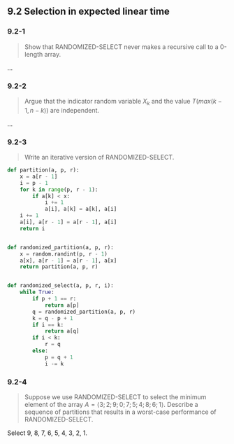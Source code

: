 ## 9.2 Selection in expected linear time

### 9.2-1

> Show that RANDOMIZED-SELECT never makes a recursive call to a 0-length array.

$\dots$

### 9.2-2

> Argue that the indicator random variable $X_k$ and the value $T(max(k - 1, n - k))$ are independent.

$\dots$

### 9.2-3

> Write an iterative version of RANDOMIZED-SELECT.

```python
def partition(a, p, r):
    x = a[r - 1]
    i = p - 1
    for k in range(p, r - 1):
        if a[k] < x:
            i += 1
            a[i], a[k] = a[k], a[i]
    i += 1
    a[i], a[r - 1] = a[r - 1], a[i]
    return i


def randomized_partition(a, p, r):
    x = random.randint(p, r - 1)
    a[x], a[r - 1] = a[r - 1], a[x]
    return partition(a, p, r)


def randomized_select(a, p, r, i):
    while True:
        if p + 1 == r:
            return a[p]
        q = randomized_partition(a, p, r)
        k = q - p + 1
        if i == k:
            return a[q]
        if i < k:
            r = q
        else:
            p = q + 1
            i -= k
```

### 9.2-4

> Suppose we use RANDOMIZED-SELECT to select the minimum element of the array $A = \langle 3; 2; 9; 0; 7; 5; 4; 8; 6; 1 \rangle$. Describe a sequence of partitions that results in a worst-case performance of RANDOMIZED-SELECT.

Select 9, 8, 7, 6, 5, 4, 3, 2, 1.

